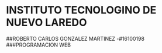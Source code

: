 # INSTITUTO TECNOLOGINO DE NUEVO LAREDO
##ROBERTO CARLOS GONZALEZ MARTINEZ
-#16100198
###PROGRAMACION WEB